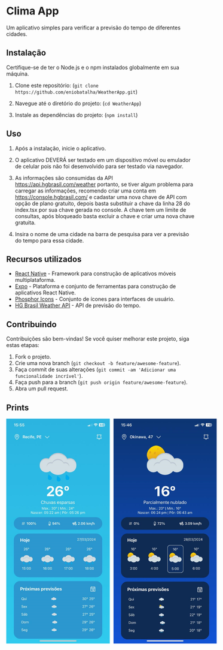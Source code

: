 # Clima App

Um aplicativo simples para verificar a previsão do tempo de diferentes cidades.

## Instalação

Certifique-se de ter o Node.js e o npm instalados globalmente em sua máquina.

1. Clone este repositório:
(`git clone https://github.com/eniobatalha/WeatherApp.git`)

2. Navegue até o diretório do projeto:
(`cd WeatherApp`)

3. Instale as dependências do projeto:
(`npm install`)


## Uso

1. Após a instalação, inicie o aplicativo.

2. O aplicativo DEVERÁ ser testado em um dispositivo móvel ou emulador de celular pois não foi desenvolvido para ser testado via navegador.

3. As informações são consumidas da API https://api.hgbrasil.com/weather portanto, se tiver algum problema para carregar as informações, recomendo criar uma conta em https://console.hgbrasil.com/ e cadastar uma nova chave de API com opção de plano gratuito, depois basta substituir a chave da linha 28 do index.tsx por sua chave gerada no console. A chave tem um limite de consultas, após bloqueado basta excluir a chave e criar uma nova chave gratuita.

4. Insira o nome de uma cidade na barra de pesquisa para ver a previsão do tempo para essa cidade.

## Recursos utilizados

- [React Native](https://reactnative.dev/) - Framework para construção de aplicativos móveis multiplataforma.
- [Expo](https://expo.dev/) - Plataforma e conjunto de ferramentas para construção de aplicativos React Native.
- [Phosphor Icons](https://phosphoricons.com/) - Conjunto de ícones para interfaces de usuário.
- [HG Brasil Weather API](https://hgbrasil.com/status/weather/) - API de previsão do tempo.

## Contribuindo

Contribuições são bem-vindas! Se você quiser melhorar este projeto, siga estas etapas:

1. Fork o projeto.
2. Crie uma nova branch (`git checkout -b feature/awesome-feature`).
3. Faça commit de suas alterações (`git commit -am 'Adicionar uma funcionalidade incrível'`).
4. Faça push para a branch (`git push origin feature/awesome-feature`).
5. Abra um pull request.

## Prints

<div style="display: flex; gap: 10px;">
    <img src="/screenshots/print1.png" alt="Print 1" width="300" height="600">
    <img src="/screenshots/print2.png" alt="Print 2" width="300" height="600">
</div>


